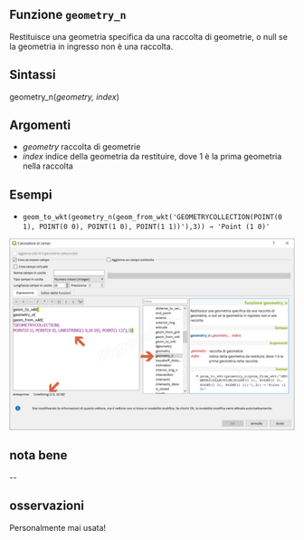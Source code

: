## Funzione `geometry_n`

Restituisce una geometria specifica da una raccolta di geometrie, o null se la geometria in ingresso non è una raccolta.

## Sintassi

geometry_n(_geometry, index_)

## Argomenti

* _geometry_ raccolta di geometrie
* _index_ indice della geometria da restituire, dove 1 è la prima geometria nella raccolta

## Esempi

* `geom_to_wkt(geometry_n(geom_from_wkt('GEOMETRYCOLLECTION(POINT(0 1), POINT(0 0), POINT(1 0), POINT(1 1))'),3)) → 'Point (1 0)'`

![](/img/geometria/geometry_n/geometry_n1.png)

## nota bene

--

## osservazioni

Personalmente mai usata!